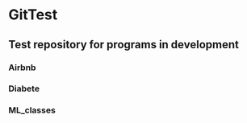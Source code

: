 # GitTest
## Test repository for programs in development 
###    Airbnb
###    Diabete
###    ML_classes
